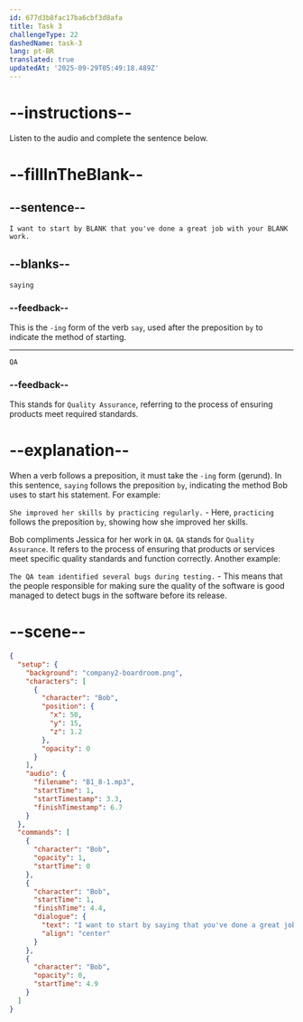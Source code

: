 ```yaml
---
id: 677d3b8fac17ba6cbf3d8afa
title: Task 3
challengeType: 22
dashedName: task-3
lang: pt-BR
translated: true
updatedAt: '2025-09-29T05:49:18.489Z'
---
```


<!-- (Audio) Bob: I want to start by saying that you've done a great job with your QA work. -->

# --instructions--

Listen to the audio and complete the sentence below.

# --fillInTheBlank--

## --sentence--

`I want to start by BLANK that you've done a great job with your BLANK work.`

## --blanks--

`saying`

### --feedback--

This is the `-ing` form of the verb `say`, used after the preposition `by` to indicate the method of starting.

---

`QA`

### --feedback--

This stands for `Quality Assurance`, referring to the process of ensuring products meet required standards.

# --explanation--

When a verb follows a preposition, it must take the `-ing` form (gerund). In this sentence, `saying` follows the preposition `by`, indicating the method Bob uses to start his statement. For example:

`She improved her skills by practicing regularly.` - Here, `practicing` follows the preposition `by`, showing how she improved her skills.

Bob compliments Jessica for her work in `QA`. `QA` stands for `Quality Assurance`. It refers to the process of ensuring that products or services meet specific quality standards and function correctly. Another example:

`The QA team identified several bugs during testing.` - This means that the people responsible for making sure the quality of the software is good managed to detect bugs in the software before its release.

# --scene--

```json
{
  "setup": {
    "background": "company2-boardroom.png",
    "characters": [
      {
        "character": "Bob",
        "position": {
          "x": 50,
          "y": 15,
          "z": 1.2
        },
        "opacity": 0
      }
    ],
    "audio": {
      "filename": "B1_8-1.mp3",
      "startTime": 1,
      "startTimestamp": 3.3,
      "finishTimestamp": 6.7
    }
  },
  "commands": [
    {
      "character": "Bob",
      "opacity": 1,
      "startTime": 0
    },
    {
      "character": "Bob",
      "startTime": 1,
      "finishTime": 4.4,
      "dialogue": {
        "text": "I want to start by saying that you've done a great job with your QA work.",
        "align": "center"
      }
    },
    {
      "character": "Bob",
      "opacity": 0,
      "startTime": 4.9
    }
  ]
}
```
